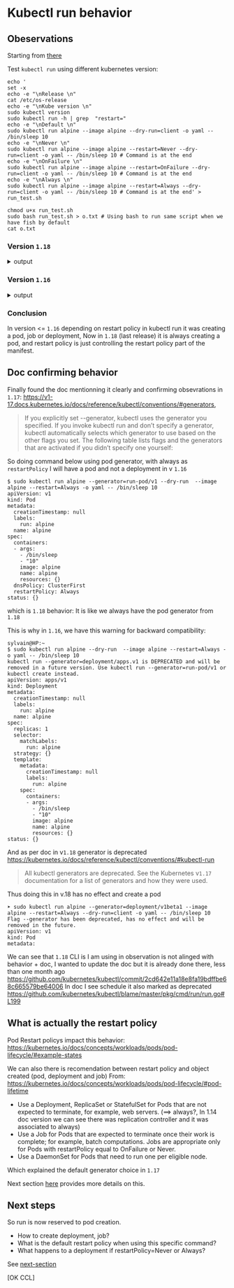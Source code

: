 # Kubectl run behavior
 
## Obeservations 

Starting from [there](./Seccurity/0-capabilities-bis-part4-psp-overrides-uid-capabilities.md#with-adm-user)

Test `kubectl run` using different kubernetes version:

````
echo '
set -x
echo -e "\nRelease \n"
cat /etc/os-release
echo -e "\nKube version \n"
sudo kubectl version 
sudo kubectl run -h | grep  "restart="
echo -e "\nDefault \n"
sudo kubectl run alpine --image alpine --dry-run=client -o yaml -- /bin/sleep 10 
echo -e "\nNever \n"
sudo kubectl run alpine --image alpine --restart=Never --dry-run=client -o yaml -- /bin/sleep 10 # Command is at the end
echo -e "\nOnFailure \n"
sudo kubectl run alpine --image alpine --restart=OnFailure --dry-run=client -o yaml -- /bin/sleep 10 # Command is at the end
echo -e "\nAlways \n"
sudo kubectl run alpine --image alpine --restart=Always --dry-run=client -o yaml -- /bin/sleep 10 # Command is at the end' > run_test.sh

chmod u+x run_test.sh
sudo bash run_test.sh > o.txt # Using bash to run same script when we have fish by default
cat o.txt
````
### Version `1.18`

<details><summary>output</summary>
<p>

````
 cat o.txt                                                                                                   vagrant@archlinux

Release

NAME="Arch Linux"
PRETTY_NAME="Arch Linux"
ID=arch
BUILD_ID=rolling
ANSI_COLOR="0;36"
HOME_URL="https://www.archlinux.org/"
DOCUMENTATION_URL="https://wiki.archlinux.org/"
SUPPORT_URL="https://bbs.archlinux.org/"
BUG_REPORT_URL="https://bugs.archlinux.org/"
LOGO=archlinux

Kube version

Client Version: version.Info{Major:"1", Minor:"18", GitVersion:"v1.18.2", GitCommit:"52c56ce7a8272c798dbc29846288d7cd9fbae032", GitTreeState:"clean", BuildDate:"2020-04-16T11:56:40Z", GoVersion:"go1.13.9", Compiler:"gc", Platform:"linux/amd64"}
Server Version: version.Info{Major:"1", Minor:"18", GitVersion:"v1.18.0", GitCommit:"9e991415386e4cf155a24b1da15becaa390438d8", GitTreeState:"clean", BuildDate:"2020-03-25T14:50:46Z", GoVersion:"go1.13.8", Compiler:"gc", Platform:"linux/amd64"}
  kubectl run -i -t busybox --image=busybox --restart=Never
      --attach=false: If true, wait for the Pod to start running, and then attach to the Pod as if 'kubectl attach ...' were called.  Default false, unless '-i/--stdin' is set, in which case the default is true. With '--restart=Never' the exit code of the container process is returned.
      --restart='Always': The restart policy for this Pod.  Legal values [Always, OnFailure, Never].  If set to 'Always' a deployment is created, if set to 'OnFailure' a job is created, if set to 'Never', a regular pod is created. For the latter two --replicas must be 1.  Default 'Always', for CronJobs `Never`.

Default

apiVersion: v1
kind: Pod
metadata:
  creationTimestamp: null
  labels:
    run: alpine
  name: alpine
spec:
  containers:
  - args:
    - /bin/sleep
    - "10"
    image: alpine
    name: alpine
    resources: {}
  dnsPolicy: ClusterFirst
  restartPolicy: Always
status: {}

Never

apiVersion: v1
kind: Pod
metadata:
  creationTimestamp: null
  labels:
    run: alpine
  name: alpine
spec:
  containers:
  - args:
    - /bin/sleep
    - "10"
    image: alpine
    name: alpine
    resources: {}
  dnsPolicy: ClusterFirst
  restartPolicy: Never
status: {}

OnFailure

apiVersion: v1
kind: Pod
metadata:
  creationTimestamp: null
  labels:
    run: alpine
  name: alpine
spec:
  containers:
  - args:
    - /bin/sleep
    - "10"
    image: alpine
    name: alpine
    resources: {}
  dnsPolicy: ClusterFirst
  restartPolicy: OnFailure
status: {}

Always

apiVersion: v1
kind: Pod
metadata:
  creationTimestamp: null
  labels:
    run: alpine
  name: alpine
spec:
  containers:
  - args:
    - /bin/sleep
    - "10"
    image: alpine
    name: alpine
    resources: {}
  dnsPolicy: ClusterFirst
  restartPolicy: Always
status: {}
[17:59] ~
➤                                                                                                             vagrant@archlinu
````

</p>
</details>

### Version `1.16`

<details><summary>output</summary>
<p>


I had to remove `client` from `--dry-run` has not customizable in `1.16`.
````
sylvain@HP:~
$ sudo bash run_test.sh > o.txt # Using bash to run same script when we have fish by default
+ echo -e '\nRelease \n'
+ cat /etc/os-release
+ echo -e '\nKube version \n'
+ sudo kubectl version
+ sudo kubectl run -h
+ grep restart=
+ echo -e '\nDefault \n'
+ sudo kubectl run alpine --image alpine --dry-run -o yaml -- /bin/sleep 10
kubectl run --generator=deployment/apps.v1 is DEPRECATED and will be removed in a future version. Use kubectl run --generator=run-pod/v1 or kubectl create instead.
+ echo -e '\nNever \n'
+ sudo kubectl run alpine --image alpine --restart=Never --dry-run -o yaml -- /bin/sleep 10
+ echo -e '\nOnFailure \n'
+ sudo kubectl run alpine --image alpine --restart=OnFailure --dry-run -o yaml -- /bin/sleep 10
kubectl run --generator=job/v1 is DEPRECATED and will be removed in a future version. Use kubectl run --generator=run-pod/v1 or kubectl create instead.
+ echo -e '\nAlways \n'
+ sudo kubectl run alpine --image alpine --restart=Always --dry-run -o yaml -- /bin/sleep 10
kubectl run --generator=deployment/apps.v1 is DEPRECATED and will be removed in a future version. Use kubectl run --generator=run-pod/v1 or kubectl create instead.
sylvain@HP:~
$ cat o.txt 

Release 

NAME="Ubuntu"
VERSION="18.04.4 LTS (Bionic Beaver)"
ID=ubuntu
ID_LIKE=debian
PRETTY_NAME="Ubuntu 18.04.4 LTS"
VERSION_ID="18.04"
HOME_URL="https://www.ubuntu.com/"
SUPPORT_URL="https://help.ubuntu.com/"
BUG_REPORT_URL="https://bugs.launchpad.net/ubuntu/"
PRIVACY_POLICY_URL="https://www.ubuntu.com/legal/terms-and-policies/privacy-policy"
VERSION_CODENAME=bionic
UBUNTU_CODENAME=bionic

Kube version 

Client Version: version.Info{Major:"1", Minor:"16", GitVersion:"v1.16.1", GitCommit:"d647ddbd755faf07169599a625faf302ffc34458", GitTreeState:"clean", BuildDate:"2019-10-02T17:01:15Z", GoVersion:"go1.12.10", Compiler:"gc", Platform:"linux/amd64"}
Server Version: version.Info{Major:"1", Minor:"18", GitVersion:"v1.18.0", GitCommit:"9e991415386e4cf155a24b1da15becaa390438d8", GitTreeState:"clean", BuildDate:"2020-03-25T14:50:46Z", GoVersion:"go1.13.8", Compiler:"gc", Platform:"linux/amd64"}
  kubectl run -i -t busybox --image=busybox --restart=Never
  kubectl run pi --image=perl --restart=OnFailure -- perl -Mbignum=bpi -wle 'print bpi(2000)'
  kubectl run pi --schedule="0/5 * * * ?" --image=perl --restart=OnFailure -- perl -Mbignum=bpi -wle 'print bpi(2000)'
      --attach=false: If true, wait for the Pod to start running, and then attach to the Pod as if 'kubectl attach ...' were called.  Default false, unless '-i/--stdin' is set, in which case the default is true. With '--restart=Never' the exit code of the container process is returned.
      --restart='Always': The restart policy for this Pod.  Legal values [Always, OnFailure, Never].  If set to 'Always' a deployment is created, if set to 'OnFailure' a job is created, if set to 'Never', a regular pod is created. For the latter two --replicas must be 1.  Default 'Always', for CronJobs `Never`.

Default 

apiVersion: apps/v1
kind: Deployment
metadata:
  creationTimestamp: null
  labels:
    run: alpine
  name: alpine
spec:
  replicas: 1
  selector:
    matchLabels:
      run: alpine
  strategy: {}
  template:
    metadata:
      creationTimestamp: null
      labels:
        run: alpine
    spec:
      containers:
      - args:
        - /bin/sleep
        - "10"
        image: alpine
        name: alpine
        resources: {}
status: {}

Never 

apiVersion: v1
kind: Pod
metadata:
  creationTimestamp: null
  labels:
    run: alpine
  name: alpine
spec:
  containers:
  - args:
    - /bin/sleep
    - "10"
    image: alpine
    name: alpine
    resources: {}
  dnsPolicy: ClusterFirst
  restartPolicy: Never
status: {}

OnFailure 

apiVersion: batch/v1
kind: Job
metadata:
  creationTimestamp: null
  labels:
    run: alpine
  name: alpine
spec:
  template:
    metadata:
      creationTimestamp: null
      labels:
        run: alpine
    spec:
      containers:
      - args:
        - /bin/sleep
        - "10"
        image: alpine
        name: alpine
        resources: {}
      restartPolicy: OnFailure
status: {}

Always 

apiVersion: apps/v1
kind: Deployment
metadata:
  creationTimestamp: null
  labels:
    run: alpine
  name: alpine
spec:
  replicas: 1
  selector:
    matchLabels:
      run: alpine
  strategy: {}
  template:
    metadata:
      creationTimestamp: null
      labels:
        run: alpine
    spec:
      containers:
      - args:
        - /bin/sleep
        - "10"
        image: alpine
        name: alpine
        resources: {}
status: {}
````

</p>
</details>

### Conclusion 

In version  <= `1.16` depending on restart policy in kubectl run it was creating a pod, job or deployment,
Now in `1.18` (last release) it is always creating a pod, and restart policy is just controlling the restart policy part of the manifest.


## Doc confirming behavior

Finally found the doc mentionning it clearly and confirming obsevrations in `1.17`: https://v1-17.docs.kubernetes.io/docs/reference/kubectl/conventions/#generators, 
> If you explicitly set --generator, kubectl uses the generator you specified. If you invoke kubectl run and don’t specify a generator, kubectl automatically selects which generator to use based on the other flags you set.
> The following table lists flags and the generators that are activated if you didn’t specify one yourself:

So doing command below using pod generator, with always as `restartPolicy` I will have a pod and not a deployment in v `1.16`

````
$ sudo kubectl run alpine --generator=run-pod/v1 --dry-run  --image alpine --restart=Always -o yaml -- /bin/sleep 10
apiVersion: v1
kind: Pod
metadata:
  creationTimestamp: null
  labels:
    run: alpine
  name: alpine
spec:
  containers:
  - args:
    - /bin/sleep
    - "10"
    image: alpine
    name: alpine
    resources: {}
  dnsPolicy: ClusterFirst
  restartPolicy: Always
status: {}

````

which is `1.18` behavior: It is like we always have the pod generator from `1.18`

This is why in `1.16`, we have this warning for backward compatibility:

````
sylvain@HP:~
$ sudo kubectl run alpine --dry-run  --image alpine --restart=Always -o yaml -- /bin/sleep 10
kubectl run --generator=deployment/apps.v1 is DEPRECATED and will be removed in a future version. Use kubectl run --generator=run-pod/v1 or kubectl create instead.
apiVersion: apps/v1
kind: Deployment
metadata:
  creationTimestamp: null
  labels:
    run: alpine
  name: alpine
spec:
  replicas: 1
  selector:
    matchLabels:
      run: alpine
  strategy: {}
  template:
    metadata:
      creationTimestamp: null
      labels:
        run: alpine
    spec:
      containers:
      - args:
        - /bin/sleep
        - "10"
        image: alpine
        name: alpine
        resources: {}
status: {}
````


And as per doc in v`1.18` generator is deprecated
https://kubernetes.io/docs/reference/kubectl/conventions/#kubectl-run
> All kubectl generators are deprecated. See the Kubernetes v`1.17` documentation for a list of generators and how they were used.

Thus doing this in v.18 has no effect and create a pod

````
➤ sudo kubectl run alpine --generator=deployment/v1beta1 --image alpine --restart=Always --dry-run=client -o yaml -- /bin/sleep 10
Flag --generator has been deprecated, has no effect and will be removed in the future.
apiVersion: v1
kind: Pod
metadata:

````

We can see that `1.18` CLI is I am using in observation is not alinged with behavior + doc, I wanted to update the doc but it is already done there, less than one month ago
https://github.com/kubernetes/kubectl/commit/2cd642e11a18e8fa19bdffbe68c665579be64006
In doc I see schedule  it also marked as deprecated
https://github.com/kubernetes/kubectl/blame/master/pkg/cmd/run/run.go#L199

## What is actually the restart policy

Pod Restart policys  impact this behavior:
https://kubernetes.io/docs/concepts/workloads/pods/pod-lifecycle/#example-states

We can also there is recomendation between restart policy and object created (pod, deployment and job)
From: https://kubernetes.io/docs/concepts/workloads/pods/pod-lifecycle/#pod-lifetime 

- Use a Deployment, ReplicaSet or StatefulSet for Pods that are not expected to terminate, for example, web servers. (==> always?, In 1.14 doc version we can see there was replication controller and it was associated to always)
- Use a Job for Pods that are expected to terminate once their work is complete; for example, batch computations. Jobs are appropriate only for Pods with restartPolicy equal to OnFailure or Never.
- Use a DaemonSet for Pods that need to run one per eligible node.

Which explained the default generator choice in `1.17`

Next section [here](1-kubectl-create-explained-ressource-derived-from-pod.md) provides more details on this.

## Next steps 

So run is now reserved to pod creation.

- How to create deployment, job?
- What is the default restart policy when using this specific command?
- What happens to a deployment if restartPolicy=Never or Always?

See [next-section](1-kubectl-create-explained-ressource-derived-from-pod.md)

[OK CCL]
